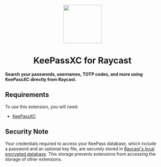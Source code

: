 <p align="center">
 <img width=125 src=https://github.com/user-attachments/assets/6f2b44ad-6a93-4e28-ac41-7fa1c8e9b881>
</p>

<h1 align="center">KeePassXC for Raycast</h1>

<b align="center">Search your passwords, usernames, TOTP codes, and more using KeePassXC directly from Raycast.</b>

## Requirements

To use this extension, you will need:

- [KeePassXC](https://keepassxc.org)

## Security Note

Your credentials required to access your KeePass database, which include a password and an optional key file, are securely stored in [Raycast's local encrypted database](https://developers.raycast.com/information/security#data-storage). This storage prevents extensions from accessing the storage of other extensions.
